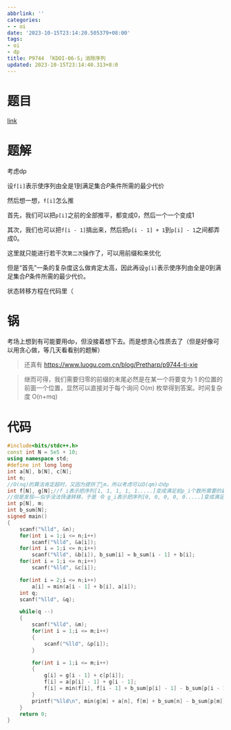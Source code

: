 ```yaml
---
abbrlink: ''
categories:
- - oi
date: '2023-10-15T23:14:20.505379+08:00'
tags:
- oi
- dp
title: P9744 「KDOI-06-S」消除序列
updated: 2023-10-15T23:14:40.313+8:0
---
```

# 题目

[link](https://www.luogu.com.cn/problem/P9744)

# 题解

考虑dp

设`f[i]`表示使序列由全是1到满足集合$P$条件所需的最少代价

然后想一想，`f[i]`怎么推

首先，我们可以把`p[i]`之前的全部推平，都变成$0$，然后一个一个变成1

其次，我们也可以把`f[i - 1]`搞出来，然后把`p[i - 1] + 1`到`p[i] - 1`之间都弄成$0$。

这里就只能进行若干次`第二次`操作了，可以用前缀和来优化

但是“首先”一条的复杂度这么做肯定太高，因此再设`g[i]`表示使序列由全是$0$到满足集合$P$条件所需的最少代价。

状态转移方程在代码里（

# 锅

考场上想到有可能要用dp，但没接着想下去。而是想贪心性质去了（但是好像可以用贪心做，等几天看看别的题解）

> 还真有
> https://www.luogu.com.cn/blog/Pretharp/p9744-ti-xie

> 继而可得，我们需要归零的前缀的末尾必然是在某一个将要变为 1 的位置的前面一个位置，显然可以直接对于每个询问 O(m) 枚举得到答案。时间复杂度 O(n+mq)

# 代码

```cpp
#include<bits/stdc++.h>
const int N = 5e5 + 10;
using namespace std;
#define int long long
int a[N], b[N], c[N];
int n;
//O(nq)的算法肯定超时，又因为提供了∑m，所以考虑可以O(qm)のdp 
int f[N], g[N];//f_i表示把序列[1, 1, 1, 1, 1.....]变成满足前p_i个数所需要的最小代价 
//但是发现——似乎没法快速转移，于是 令 g_i表示把序列[0, 0, 0, 0, 0.....]变成满足前p_i个数所需要的最小代价 
int p[N], m;
int b_sum[N]; 
signed main()
{
	scanf("%lld", &n);
	for(int i = 1;i <= n;i++)
		scanf("%lld", &a[i]);
	for(int i = 1;i <= n;i++)
		scanf("%lld", &b[i]), b_sum[i] = b_sum[i - 1] + b[i];
	for(int i = 1;i <= n;i++)
		scanf("%lld", &c[i]);

	for(int i = 2;i <= n;i++)
		a[i] = min(a[i - 1] + b[i], a[i]);
	int q;
	scanf("%lld", &q);

	while(q --)
	{
		scanf("%lld", &m);
		for(int i = 1;i <= m;i++)
		{
			scanf("%lld", &p[i]);
		}

		for(int i = 1;i <= m;i++)
		{
			g[i] = g[i - 1] + c[p[i]];
			f[i] = a[p[i] - 1] + g[i - 1];
			f[i] = min(f[i], f[i - 1] + b_sum[p[i] - 1] - b_sum[p[i - 1]]);
		}
		printf("%lld\n", min(g[m] + a[n], f[m] + b_sum[n] - b_sum[p[m]]));
	}
	return 0;
}
```
